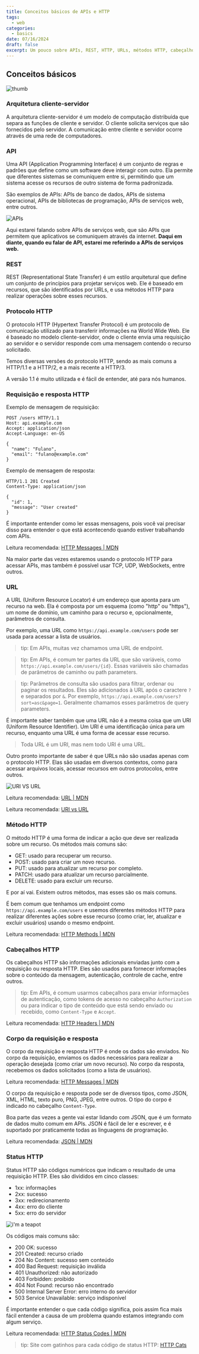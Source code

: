 ```yaml
---
title: Conceitos básicos de APIs e HTTP
tags:
  - web
categories:
  - basics
date: 07/16/2024
draft: false
excerpt: Um pouco sobre APIs, REST, HTTP, URLs, métodos HTTP, cabeçalhos HTTP, corpo da requisição e resposta, e status HTTP.
---
```


## Conceitos básicos

![thumb](./thumb.png)

### Arquitetura cliente-servidor

A arquitetura cliente-servidor é um modelo de computação distribuída que separa as funções de cliente e servidor. O cliente solicita serviços que são fornecidos pelo servidor. A comunicação entre cliente e servidor ocorre através de uma rede de computadores.

### API

Uma API (Application Programming Interface) é um conjunto de regras e padrões que define como um software deve interagir com outro. Ela permite que diferentes sistemas se comuniquem entre si, permitindo que um sistema acesse os recursos de outro sistema de forma padronizada.

São exemplos de APIs: APIs de banco de dados, APIs de sistema operacional, APIs de bibliotecas de programação, APIs de serviços web, entre outros.

![APIs](./apis.png)

Aqui estarei falando sobre APIs de serviços web, que são APIs que permitem que aplicativos se comuniquem através da internet. **Daqui em diante, quando eu falar de API, estarei me referindo a APIs de serviços web.**

### REST

REST (Representational State Transfer) é um estilo arquitetural que define um conjunto de princípios para projetar serviços web. Ele é baseado em recursos, que são identificados por URLs, e usa métodos HTTP para realizar operações sobre esses recursos.

### Protocolo HTTP

O protocolo HTTP (Hypertext Transfer Protocol) é um protocolo de comunicação utilizado para transferir informações na World Wide Web. Ele é baseado no modelo cliente-servidor, onde o cliente envia uma requisição ao servidor e o servidor responde com uma mensagem contendo o recurso solicitado.

Temos diversas versões do protocolo HTTP, sendo as mais comuns a HTTP/1.1 e a HTTP/2, e a mais recente a HTTP/3.

A versão 1.1 é muito utilizada e é fácil de entender, até para nós humanos.

### Requisição e resposta HTTP

Exemplo de mensagem de requisição:

```http
POST /users HTTP/1.1
Host: api.example.com
Accept: application/json
Accept-Language: en-US

{
  "name": "Fulano",
  "email": "fulano@example.com"
}

```

Exemplo de mensagem de resposta:

```http
HTTP/1.1 201 Created
Content-Type: application/json

{
  "id": 1,
  "message": "User created"
}
```

É importante entender como ler essas mensagens, pois você vai precisar disso para entender o que está acontecendo quando estiver trabalhando com APIs.

Leitura recomendada: [HTTP Messages | MDN](https://developer.mozilla.org/pt-BR/docs/Web/HTTP/Messages)

Na maior parte das vezes estaremos usando o protocolo HTTP para acessar APIs, mas também é possível usar TCP, UDP, WebSockets, entre outros.

### URL

A URL (Uniform Resource Locator) é um endereço que aponta para um recurso na web. Ela é composta por um esquema (como "http" ou "https"), um nome de domínio, um caminho para o recurso e, opcionalmente, parâmetros de consulta.

Por exemplo, uma URL como `https://api.example.com/users` pode ser usada para acessar a lista de usuários.

> tip: Em APIs, muitas vez chamamos uma URL de endpoint.

> tip: Em APIs, é comum ter partes da URL que são variáveis, como `https://api.example.com/users/{id}`. Essas variáveis são chamadas de parâmetros de caminho ou path parameters.

> tip: Parâmetros de consulta são usados para filtrar, ordenar ou paginar os resultados. Eles são adicionados à URL após o caractere `?` e separados por `&`. Por exemplo, `https://api.example.com/users?sort=asc&page=1`. Geralmente chamamos esses parâmetros de query parameters.

É importante saber também que uma URL não é a mesma coisa que um URI (Uniform Resource Identifier). Um URI é uma identificação única para um recurso, enquanto uma URL é uma forma de acessar esse recurso.

> Toda URL é um URI, mas nem todo URI é uma URL.

Outro pronto importante de saber é que URLs não são usadas apenas com o protocolo HTTP. Elas são usadas em diversos contextos, como para acessar arquivos locais, acessar recursos em outros protocolos, entre outros.

![URI VS URL](./url-uri.png)

Leitura recomendada: [URL | MDN](https://developer.mozilla.org/pt-BR/docs/Web/HTTP/Basics_of_HTTP/Identifying_resources_on_the_Web)

Leitura recomendada: [URI vs URL](https://www.godaddy.com/resources/ae/skills/uri-vs-url)

### Método HTTP

O método HTTP é uma forma de indicar a ação que deve ser realizada sobre um recurso. Os métodos mais comuns são:

- GET: usado para recuperar um recurso.
- POST: usado para criar um novo recurso.
- PUT: usado para atualizar um recurso por completo.
- PATCH: usado para atualizar um recurso parcialmente.
- DELETE: usado para excluir um recurso.

E por aí vai. Existem outros métodos, mas esses são os mais comuns.

É bem comum que tenhamos um endpoint como `https://api.example.com/users` e usemos diferentes métodos HTTP para realizar diferentes ações sobre esse recurso (como criar, ler, atualizar e excluir usuários) usando o mesmo endpoint.

Leitura recomendada: [HTTP Methods | MDN](https://developer.mozilla.org/pt-BR/docs/Web/HTTP/Methods)

### Cabeçalhos HTTP

Os cabeçalhos HTTP são informações adicionais enviadas junto com a requisição ou resposta HTTP. Eles são usados para fornecer informações sobre o conteúdo da mensagem, autenticação, controle de cache, entre outros.

> tip: Em APIs, é comum usarmos cabeçalhos para enviar informações de autenticação, como tokens de acesso no cabeçalho `Authorization` ou para indicar o tipo de conteúdo que está sendo enviado ou recebido, como `Content-Type` e `Accept`.

Leitura recomendada: [HTTP Headers | MDN](https://developer.mozilla.org/pt-BR/docs/Web/HTTP/Headers)

### Corpo da requisição e resposta

O corpo da requisição e resposta HTTP é onde os dados são enviados. No corpo da requisição, enviamos os dados necessários para realizar a operação desejada (como criar um novo recurso). No corpo da resposta, recebemos os dados solicitados (como a lista de usuários).

Leitura recomendada: [HTTP Messages | MDN](https://developer.mozilla.org/pt-BR/docs/Web/HTTP/Messages)

O corpo da requisição e resposta pode ser de diversos tipos, como JSON, XML, HTML, texto puro, PNG, JPEG, entre outros. O tipo do corpo é indicado no cabeçalho `Content-Type`.

Boa parte das vezes a gente vai estar lidando com JSON, que é um formato de dados muito comum em APIs. JSON é fácil de ler e escrever, e é suportado por praticamente todas as linguagens de programação.

Leitura recomendada: [JSON | MDN](https://developer.mozilla.org/pt-BR/docs/Web/JavaScript/Reference/Global_Objects/JSON)

### Status HTTP

Status HTTP são códigos numéricos que indicam o resultado de uma requisição HTTP. Eles são divididos em cinco classes:

- 1xx: informações
- 2xx: sucesso
- 3xx: redirecionamento
- 4xx: erro do cliente
- 5xx: erro do servidor

![i'm a teapot](./teapot-cat.png)

Os códigos mais comuns são:

- 200 OK: sucesso
- 201 Created: recurso criado
- 204 No Content: sucesso sem conteúdo
- 400 Bad Request: requisição inválida
- 401 Unauthorized: não autorizado
- 403 Forbidden: proibido
- 404 Not Found: recurso não encontrado
- 500 Internal Server Error: erro interno do servidor
- 503 Service Unavailable: serviço indisponível

É importante entender o que cada código significa, pois assim fica mais fácil entender a causa de um problema quando estamos integrando com algum serviço.

Leitura recomendada: [HTTP Status Codes | MDN](https://developer.mozilla.org/pt-BR/docs/Web/HTTP/Status)

> tip: Site com gatinhos para cada código de status HTTP: [HTTP Cats](https://http.cat/)
